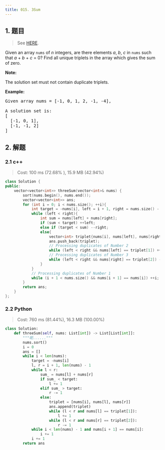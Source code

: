 ```yaml
---
title: 015. 3Sum
---
```


## 1. 题目

> See [HERE](https://leetcode.com/problems/3sum/).

<div><p>Given an array <code>nums</code> of <em>n</em> integers, are there elements <em>a</em>, <em>b</em>, <em>c</em> in <code>nums</code> such that <em>a</em> + <em>b</em> + <em>c</em> = 0? Find all unique triplets in the array which gives the sum of zero.</p>

<p><strong>Note:</strong></p>

<p>The solution set must not contain duplicate triplets.</p>

<p><strong>Example:</strong></p>

<pre>Given array nums = [-1, 0, 1, 2, -1, -4],

A solution set is:
[
  [-1, 0, 1],
  [-1, -1, 2]
]
</pre></div>

## 2. 解题

### 2.1 c++

> Cost: 100 ms (72.68% ), 15.9 MB (42.94%)

```cpp
class Solution {
public:
    vector<vector<int>> threeSum(vector<int>& nums) {
        sort(nums.begin(), nums.end());
        vector<vector<int>> ans;
        for (int i = 0; i < nums.size(); ++i){
            int target = -nums[i], left = i + 1, right = nums.size() - 1;
            while (left < right){
                int sum = nums[left] + nums[right];
                if (sum < target) ++left;
                else if (target < sum) --right;
                else{
                    vector<int> triplet{nums[i], nums[left], nums[right]};
                    ans.push_back(triplet);
                    // Processing duplicates of Number 2
                    while (left < right && nums[left] == triplet[1]) ++left;
                    // Processing duplicates of Number 3
                    while (left < right && nums[right] == triplet[2]) --right;
                }
            }
            // Processing duplicates of Number 1
            while (i + 1 < nums.size() && nums[i + 1] == nums[i]) ++i;
        }
        return ans;
    }
};
```

### 2.2 Python

> Cost: 760 ms (81.44%), 16.3 MB (100.00%)

```python
class Solution:
    def threeSum(self, nums: List[int]) -> List[List[int]]:
        """呃......"""
        nums.sort()
        i = 0
        ans = []
        while i < len(nums):
            target = -nums[i]
            l, r = i + 1, len(nums) - 1
            while l < r:
                sum_ = nums[l] + nums[r]
                if sum_ < target:
                    l += 1
                elif sum_ > target:
                    r -= 1
                else:
                    triplet = [nums[i], nums[l], nums[r]]
                    ans.append(triplet)
                    while (l < r and nums[l] == triplet[1]):
                        l += 1
                    while (l < r and nums[r] == triplet[2]):
                        r -= 1
            while i < len(nums) - 1 and nums[i + 1] == nums[i]:
                i += 1
            i += 1
        return ans
```
